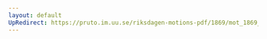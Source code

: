 ```yaml
---
layout: default
UpRedirect: https://pruto.im.uu.se/riksdagen-motions-pdf/1869/mot_1869__ak__303/mot_1869__ak__303-001.pdf
---
```


